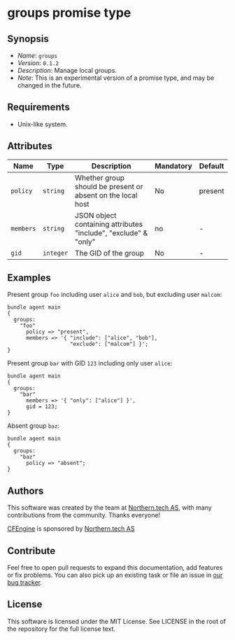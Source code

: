# groups promise type

## Synopsis

* *Name*: `groups`
* *Version*: `0.1.2`
* *Description*: Manage local groups.
* *Note*: This is an experimental version of a promise type, and may be changed in the future.

## Requirements

* Unix-like system.

## Attributes

| Name      | Type      | Description                                                      | Mandatory | Default |
| --------- | --------- | -----------------------------------------------------------------| --------- | ------- |
| `policy`  | `string`  | Whether group should be present or absent on the local host      | No        | present |
| `members` | `string`  | JSON object containing attributes "include", "exclude" & "only"  | no        | -       |
| `gid`     | `integer` | The GID of the group                                             | No        | -       |

## Examples

Present group `foo` including user `alice` and `bob`, but excluding user `malcom`:

```
bundle agent main
{
  groups:
    "foo"
      policy => "present",
      members => '{ "include": ["alice", "bob"],
                    "exclude": ["malcom"] }';
}
```

Present group `bar` with GID `123` including only user `alice`:

```
bundle agent main
{
  groups:
    "bar"
      members => '{ "only": ["alice"] }',
      gid = 123;
}
```

Absent group `baz`:

```
bundle agent main
{
  groups:
    "baz"
      policy => "absent";
}
```

## Authors

This software was created by the team at [Northern.tech AS](https://northern.tech), with many contributions from the community. Thanks everyone!

[CFEngine](https://cfengine.com) is sponsored by [Northern.tech AS](https://northern.tech)

## Contribute

Feel free to open pull requests to expand this documentation, add features or fix problems.
You can also pick up an existing task or file an issue in [our bug tracker](https://tracker.mender.io/issues/).

## License

This software is licensed under the MIT License. See LICENSE in the root of the repository for the full license text.
